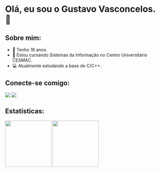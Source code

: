 # Olá, eu sou o Gustavo Vasconcelos. 🚀
## Sobre mim:
- 👦 Tenho 18 anos.
- 📘 Estou cursando Sistemas da Informação no Centro Universitário CESMAC.
- 💻 Atualmente estudando a base de C/C++.

## Conecte-se comigo:
<a href="https://instagram.com/gusvasconcelos03" target="_blank"><img src="https://img.shields.io/badge/-Instagram-%23E4405F?style=for-the-badge&logo=instagram&logoColor=white" target="_blank"></a>
<a href="https://www.linkedin.com/in/gusvasconcelos" target="_blank"><img src="https://img.shields.io/badge/-LinkedIn-%230077B5?style=for-the-badge&logo=linkedin&logoColor=white" target="_blank"></a>

## Estatísticas:
<p align="left">
  <a href="https://github.com/gusvasconcelos">
    <img
      align="left"
      height="150em"
      src="https://github-readme-stats.vercel.app/api?username=gusvasconcelos&show_icons=true&include_all_commits=true&count_private=true&theme=tokyonight"
    />
  </a>
  <a href="https://github.com/gusvasconcelos">
    <img
      align="left"
      height="150em"
      src="https://github-readme-stats.vercel.app/api/top-langs/?username=gusvasconcelos&show_icons=true&include_all_commits=true&count_private=true&layout=compact&theme=tokyonight"
    />
  </a>
</p>
